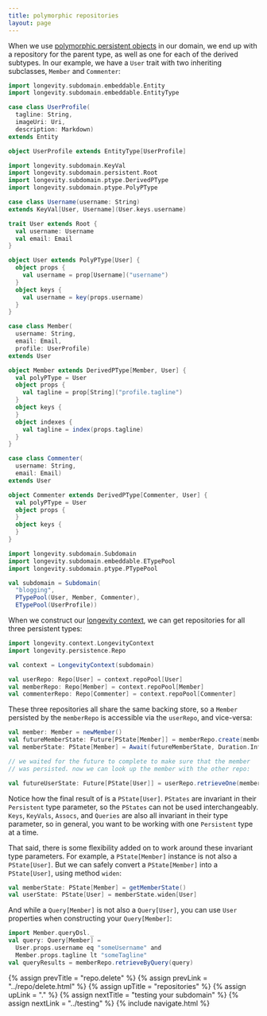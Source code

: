 ```yaml
---
title: polymorphic repositories
layout: page
---
```


When we use [polymorphic persistent objects](../poly/persistents.html)
in our domain, we end up with a repository for the parent type, as
well as one for each of the derived subtypes. In our example, we have
a `User` trait with two inheriting subclasses, `Member` and
`Commenter`:


```scala
import longevity.subdomain.embeddable.Entity
import longevity.subdomain.embeddable.EntityType

case class UserProfile(
  tagline: String,
  imageUri: Uri,
  description: Markdown)
extends Entity

object UserProfile extends EntityType[UserProfile]

import longevity.subdomain.KeyVal
import longevity.subdomain.persistent.Root
import longevity.subdomain.ptype.DerivedPType
import longevity.subdomain.ptype.PolyPType

case class Username(username: String)
extends KeyVal[User, Username](User.keys.username)

trait User extends Root {
  val username: Username
  val email: Email
}

object User extends PolyPType[User] {
  object props {
    val username = prop[Username]("username")
  }
  object keys {
    val username = key(props.username)
  }
}

case class Member(
  username: String,
  email: Email,
  profile: UserProfile)
extends User

object Member extends DerivedPType[Member, User] {
  val polyPType = User
  object props {
    val tagline = prop[String]("profile.tagline")
  }
  object keys {
  }
  object indexes {
    val tagline = index(props.tagline)
  }
}

case class Commenter(
  username: String,
  email: Email)
extends User

object Commenter extends DerivedPType[Commenter, User] {
  val polyPType = User
  object props {
  }
  object keys {
  }
}

import longevity.subdomain.Subdomain
import longevity.subdomain.embeddable.ETypePool
import longevity.subdomain.ptype.PTypePool

val subdomain = Subdomain(
  "blogging",
  PTypePool(User, Member, Commenter),
  ETypePool(UserProfile))
```

When we construct our [longevity context](../context), we can get
repositories for all three persistent types:

```scala
import longevity.context.LongevityContext
import longevity.persistence.Repo

val context = LongevityContext(subdomain)

val userRepo: Repo[User] = context.repoPool[User]
val memberRepo: Repo[Member] = context.repoPool[Member]
val commenterRepo: Repo[Commenter] = context.repoPool[Commenter]
```

These three repositories all share the same backing store, so a
`Member` persisted by the `memberRepo` is accessible via the
`userRepo`, and vice-versa:

```scala
val member: Member = newMember()
val futureMemberState: Future[PState[Member]] = memberRepo.create(member)
val memberState: PState[Member] = Await(futureMemberState, Duration.Inf)

// we waited for the future to complete to make sure that the member
// was persisted. now we can look up the member with the other repo:

val futureUserState: Future[PState[User]] = userRepo.retrieveOne(member.username)
```

Notice how the final result of is a `PState[User]`. `PStates` are
invariant in their `Persistent` type parameter, so the `PStates` can
not be used interchangeably. `Keys`, `KeyVals`, `Assocs`, and
`Queries` are also all invariant in their type parameter, so in
general, you want to be working with one `Persistent` type at a
time.

That said, there is some flexibility added on to work around these
invariant type parameters. For example, a `PState[Member]` instance is
not also a `PState[User]`. But we can safely convert a
`PState[Member]` into a `PState[User]`, using method `widen`:

```scala
val memberState: PState[Member] = getMemberState()
val userState: PState[User] = memberState.widen[User]
```

And while a `Query[Member]` is not also a `Query[User]`, you can use
`User` properties when constructing your `Query[Member]`:

```scala
import Member.queryDsl._
val query: Query[Member] =
  User.props.username eq "someUsername" and
  Member.props.tagline lt "someTagline"
val queryResults = memberRepo.retrieveByQuery(query)
```

{% assign prevTitle = "repo.delete" %}
{% assign prevLink = "../repo/delete.html" %}
{% assign upTitle = "repositories" %}
{% assign upLink = "." %}
{% assign nextTitle = "testing your subdomain" %}
{% assign nextLink = "../testing" %}
{% include navigate.html %}
